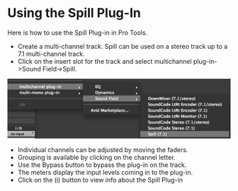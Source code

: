 # Using the Spill Plug-In

Here is how to use the Spill Plug-in in Pro Tools.

* Create a multi-channel track. Spill can be used on a stereo track up to a 7.1 multi-channel track.
* Click on the insert slot for the track and select multichannel plug-in->Sound Field->Spill.

![Spill Insert](./images/spill_insert.png)

* Individual channels can be adjusted by moving the faders.
* Grouping is available by clicking on the channel letter.
* Use the Bypass button to bypass the plug-in on the track.
* The meters display the input levels coming in to the plug-in.
* Click on the (i) button to view info about the Spill Plug-in